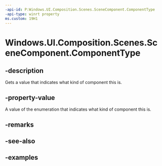 ```yaml
---
-api-id: P:Windows.UI.Composition.Scenes.SceneComponent.ComponentType
-api-type: winrt property
ms.custom: 19H1
---
```


<!-- Property syntax.
public SceneComponentType ComponentType { get; }
-->

# Windows.UI.Composition.Scenes.SceneComponent.ComponentType

## -description

Gets a value that indicates what kind of component this is.



## -property-value

A value of the enumeration that indicates what kind of component this is.

## -remarks

## -see-also

## -examples

